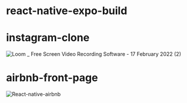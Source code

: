 # react-native-expo-build
# instagram-clone
![Loom _ Free Screen   Video Recording Software - 17 February 2022 (2)](https://user-images.githubusercontent.com/89373209/154541034-679cd7ef-c877-419b-9752-79a6c95ef362.gif)

# airbnb-front-page
![React-native-airbnb](https://user-images.githubusercontent.com/89373209/153299518-fac633ba-8229-48ce-a322-71c4634cc50c.png)



